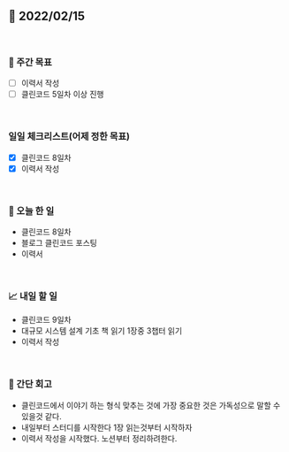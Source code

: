 ## 📅 2022/02/15

<br/>

### 🏹 주간 목표

- [ ] 이력서 작성
- [ ] 클린코드 5일차 이상 진행

<br/>

### 일일 체크리스트(어제 정한 목표)

- [x] 클린코드 8일차
- [x] 이력서 작성

<br/>

### 💯 오늘 한 일

- 클린코드 8일차
- 블로그 클린코드 포스팅
- 이력서

<br/>

### 📈 내일 할 일

- 클린코드 9일차
- 대규모 시스템 설계 기초 책 읽기 1장중 3챕터 읽기
- 이력서 작성


<br/>

### 🧐 간단 회고

- 클린코드에서 이야기 하는 형식 맞추는 것에 가장 중요한 것은 가독성으로 말할 수 있을것 같다.
- 내일부터 스터디를 시작한다 1장 읽는것부터 시작하자
- 이력서 작성을 시작했다. 노션부터 정리하려한다.

